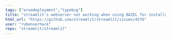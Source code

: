 ```yaml
---
tags: ["areadeployment","typebug"]
title: "streamlit's webserver not working when using BAZEL for installation bug"
html_url: "https://github.com/streamlit/streamlit/issues/4576"
user: "rubenverhack"
repo: "streamlit/streamlit"
---
```


